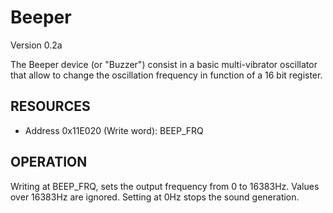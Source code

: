---
---
Beeper
================================
Version 0.2a

The Beeper device (or "Buzzer") consist in a basic multi-vibrator oscillator 
that allow to change the oscillation frequency in function of a 16 bit register.

RESOURCES
---------

- Address 0x11E020 (Write word): BEEP_FRQ


OPERATION
---------

Writing at BEEP_FRQ, sets the output frequency from 0 to 16383Hz. Values over
16383Hz are ignored. Setting at 0Hz stops the sound generation.


